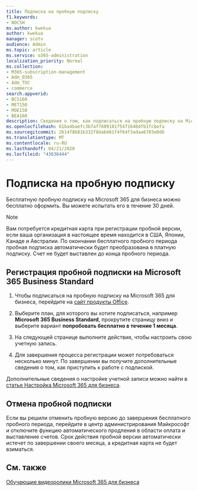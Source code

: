 ```yaml
---
title: Подписка на пробную подписку
f1.keywords:
- NOCSH
ms.author: kwekua
author: kwekua
manager: scotv
audience: Admin
ms.topic: article
ms.service: o365-administration
localization_priority: Normal
ms.collection:
- M365-subscription-management
- Adm_O365
- Adm_TOC
- commerce
search.appverid:
- BCS160
- MET150
- MOE150
- BEA160
description: Сведения о том, как подписаться на пробную подписку на Microsoft 365 для бизнеса.
ms.openlocfilehash: 61ba4baefc3b7af7609101f5471648dfb1fcbefa
ms.sourcegitcommit: 2614f8b81b332f8dab461f4f64f3adaa6703e0d6
ms.translationtype: MT
ms.contentlocale: ru-RU
ms.lasthandoff: 04/21/2020
ms.locfileid: "43636444"
---
```

# <a name="sign-up-for-a-trial-subscription"></a>Подписка на пробную подписку

Бесплатную пробную подписку на Microsoft 365 для бизнеса можно бесплатно оформить. Вы можете испытать его в течение 30 дней.

> [!NOTE]
> Вам потребуется кредитная карта при регистрации пробной версии, если ваша организация в настоящее время находится в США, Японии, Канаде и Австралии. По окончании бесплатного пробного периода пробная подписка автоматически будет преобразована в платную подписку. Счет не будет выставлен до конца пробного периода.

## <a name="sign-up-for-an-microsoft-365-business-standard-trial-subscription"></a>Регистрация пробной подписки на Microsoft 365 Business Standard

1. Чтобы подписаться на пробную подписку на Microsoft 365 для бизнеса, перейдите на [сайт продукты Office](https://www.aka.ms/office365signup). 
    
2. Выберите план, для которого вы хотите подписаться, например **Microsoft 365 Business Standard**, прокрутите страницу вниз и выберите вариант **попробовать бесплатно в течение 1 месяца**.
    
3. На следующей странице выполните действия, чтобы настроить свою учетную запись.

4. Для завершения процесса регистрации может потребоваться несколько минут. По завершении вы получите дополнительные сведения о том, как приступить к работе с подпиской.

Дополнительные сведения о настройке учетной записи можно найти в [статье Настройка Microsoft 365 для бизнеса](../admin/setup/setup.md).

## <a name="cancel-my-trial-subscription"></a>Отмена пробной подписки

Если вы решили отменить пробную версию до завершения бесплатного пробного периода, перейдите в центр администрирования Майкрософт и отключите функцию автоматического продления в области оплата и выставление счетов. Срок действия пробной версии автоматически истечет по завершении своего месяца, а кредитная карта не будет взиматься.

## <a name="see-also"></a>См. также

[Обучающие видеоролики Microsoft 365 для бизнеса](https://support.office.com/article/6ab4bbcd-79cf-4000-a0bd-d42ce4d12816)
